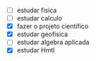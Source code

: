 - [ ]  estudar fisica
- [ ] estudar calculo 
- [x] fazer o projeto cientifico
- [x] estudar geofisica
- [ ] estudar algebra aplicada
- [x] estudar Hmtl
